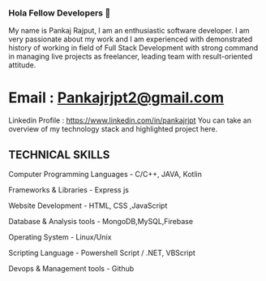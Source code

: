 
### Hola Fellow Developers 👋


My name is Pankaj Rajput, I am an enthusiastic software developer. I am very passionate about my work and I am experienced with demonstrated history of working in field of Full Stack Development with strong command in managing live projects as freelancer, leading team with result-oriented attitude.

# Email : Pankajrjpt2@gmail.com
Linkedin Profile : https://www.linkedin.com/in/pankajrjpt
You can take an overview of my technology stack and highlighted project here.


## TECHNICAL SKILLS  

Computer Programming Languages - C/C++, JAVA, Kotlin

Frameworks & Libraries - Express js

Website Development - HTML, CSS ,JavaScript

Database & Analysis tools - MongoDB,MySQL,Firebase

Operating System - Linux/Unix

Scripting Language - Powershell Script / .NET, VBScript

Devops & Management tools - Github

